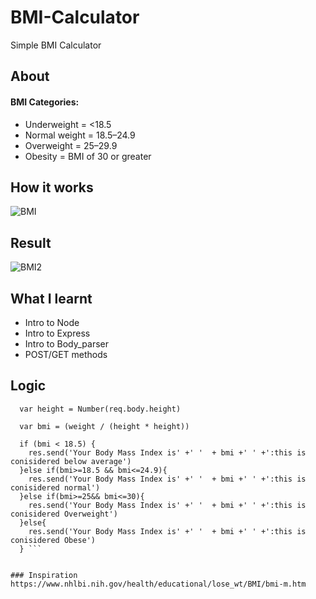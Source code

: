 # BMI-Calculator
Simple BMI Calculator 


## About
#### BMI Categories:
- Underweight = <18.5
- Normal weight = 18.5–24.9
- Overweight = 25–29.9
- Obesity = BMI of 30 or greater

## How it works
![BMI](https://user-images.githubusercontent.com/61579772/83941361-472ef880-a81d-11ea-9802-4f149825641c.jpg)

## Result
![BMI2](https://user-images.githubusercontent.com/61579772/83941364-4f873380-a81d-11ea-91e9-91336a2ec9c4.jpg)

## What I learnt  
- Intro to Node
- Intro to Express
- Intro to Body_parser
- POST/GET methods



## Logic
``` var weight = Number(req.body.weight)
  var height = Number(req.body.height)

  var bmi = (weight / (height * height))

  if (bmi < 18.5) {
    res.send('Your Body Mass Index is' +' '  + bmi +' ' +':this is conisidered below average')
  }else if(bmi>=18.5 && bmi<=24.9){
    res.send('Your Body Mass Index is' +' '  + bmi +' ' +':this is conisidered normal')
  }else if(bmi>=25&& bmi<=30){
    res.send('Your Body Mass Index is' +' '  + bmi +' ' +':this is conisidered Overweight')
  }else{
    res.send('Your Body Mass Index is' +' '  + bmi +' ' +':this is conisidered Obese')
  } ```


### Inspiration
https://www.nhlbi.nih.gov/health/educational/lose_wt/BMI/bmi-m.htm





